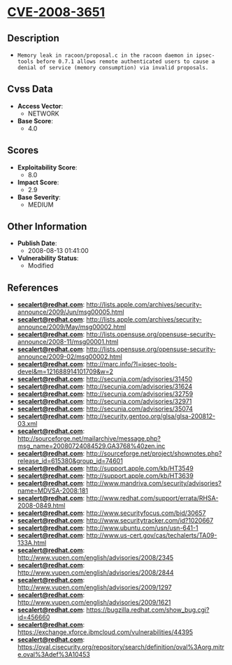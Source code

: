 
# [CVE-2008-3651](https://cve.mitre.org/cgi-bin/cvename.cgi?name=CVE-2008-3651)

## Description

- `Memory leak in racoon/proposal.c in the racoon daemon in ipsec-tools before 0.7.1 allows remote authenticated users to cause a denial of service (memory consumption) via invalid proposals.`

## Cvss Data

- **Access Vector**:
  - NETWORK
- **Base Score**:
  - 4.0

## Scores

- **Exploitability Score**:
  - 8.0
- **Impact Score**:
  - 2.9
- **Base Severity**:
  - MEDIUM

## Other Information

- **Publish Date**:
  - 2008-08-13 01:41:00
- **Vulnerability Status**:
  - Modified

## References

- **secalert@redhat.com**: http://lists.apple.com/archives/security-announce/2009/Jun/msg00005.html
- **secalert@redhat.com**: http://lists.apple.com/archives/security-announce/2009/May/msg00002.html
- **secalert@redhat.com**: http://lists.opensuse.org/opensuse-security-announce/2008-11/msg00001.html
- **secalert@redhat.com**: http://lists.opensuse.org/opensuse-security-announce/2009-02/msg00002.html
- **secalert@redhat.com**: http://marc.info/?l=ipsec-tools-devel&m=121688914101709&w=2
- **secalert@redhat.com**: http://secunia.com/advisories/31450
- **secalert@redhat.com**: http://secunia.com/advisories/31624
- **secalert@redhat.com**: http://secunia.com/advisories/32759
- **secalert@redhat.com**: http://secunia.com/advisories/32971
- **secalert@redhat.com**: http://secunia.com/advisories/35074
- **secalert@redhat.com**: http://security.gentoo.org/glsa/glsa-200812-03.xml
- **secalert@redhat.com**: http://sourceforge.net/mailarchive/message.php?msg_name=20080724084529.GA3768%40zen.inc
- **secalert@redhat.com**: http://sourceforge.net/project/shownotes.php?release_id=615380&group_id=74601
- **secalert@redhat.com**: http://support.apple.com/kb/HT3549
- **secalert@redhat.com**: http://support.apple.com/kb/HT3639
- **secalert@redhat.com**: http://www.mandriva.com/security/advisories?name=MDVSA-2008:181
- **secalert@redhat.com**: http://www.redhat.com/support/errata/RHSA-2008-0849.html
- **secalert@redhat.com**: http://www.securityfocus.com/bid/30657
- **secalert@redhat.com**: http://www.securitytracker.com/id?1020667
- **secalert@redhat.com**: http://www.ubuntu.com/usn/usn-641-1
- **secalert@redhat.com**: http://www.us-cert.gov/cas/techalerts/TA09-133A.html
- **secalert@redhat.com**: http://www.vupen.com/english/advisories/2008/2345
- **secalert@redhat.com**: http://www.vupen.com/english/advisories/2008/2844
- **secalert@redhat.com**: http://www.vupen.com/english/advisories/2009/1297
- **secalert@redhat.com**: http://www.vupen.com/english/advisories/2009/1621
- **secalert@redhat.com**: https://bugzilla.redhat.com/show_bug.cgi?id=456660
- **secalert@redhat.com**: https://exchange.xforce.ibmcloud.com/vulnerabilities/44395
- **secalert@redhat.com**: https://oval.cisecurity.org/repository/search/definition/oval%3Aorg.mitre.oval%3Adef%3A10453
